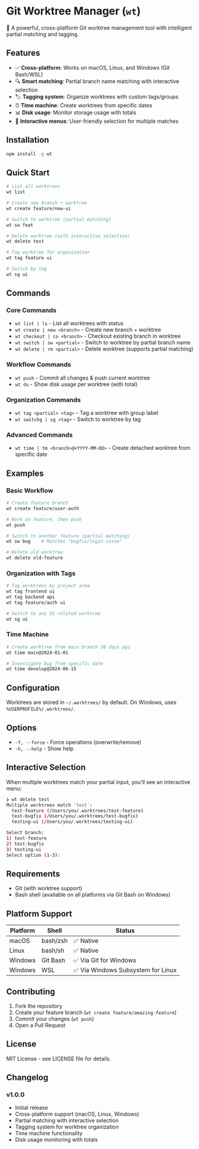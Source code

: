 # Git Worktree Manager (`wt`)

🚀 A powerful, cross-platform Git worktree management tool with intelligent partial matching and tagging.

## Features

- ✅ **Cross-platform**: Works on macOS, Linux, and Windows (Git Bash/WSL)
- 🔍 **Smart matching**: Partial branch name matching with interactive selection
- 🏷️ **Tagging system**: Organize worktrees with custom tags/groups
- ⏰ **Time machine**: Create worktrees from specific dates
- 📊 **Disk usage**: Monitor storage usage with totals
- 🎯 **Interactive menus**: User-friendly selection for multiple matches

## Installation

```bash
npm install -g wt
```

## Quick Start

```bash
# List all worktrees
wt list

# Create new branch + worktree
wt create feature/new-ui

# Switch to worktree (partial matching)
wt sw feat

# Delete worktree (with interactive selection)
wt delete test

# Tag worktree for organization
wt tag feature ui

# Switch by tag
wt sg ui
```

## Commands

### Core Commands
- `wt list | ls` - List all worktrees with status
- `wt create | new <branch>` - Create new branch + worktree
- `wt checkout | co <branch>` - Checkout existing branch in worktree
- `wt switch | sw <partial>` - Switch to worktree by partial branch name
- `wt delete | rm <partial>` - Delete worktree (supports partial matching)

### Workflow Commands
- `wt push` - Commit all changes & push current worktree
- `wt du` - Show disk usage per worktree (with total)

### Organization Commands
- `wt tag <partial> <tag>` - Tag a worktree with group label
- `wt switchg | sg <tag>` - Switch to worktree by tag

### Advanced Commands
- `wt time | tm <branch>@<YYYY-MM-DD>` - Create detached worktree from specific date

## Examples

### Basic Workflow
```bash
# Create feature branch
wt create feature/user-auth

# Work on feature, then push
wt push

# Switch to another feature (partial matching)
wt sw bug    # Matches "bugfix/login-issue"

# Delete old worktree
wt delete old-feature
```

### Organization with Tags
```bash
# Tag worktrees by project area
wt tag frontend ui
wt tag backend api
wt tag feature/auth ui

# Switch to any UI-related worktree
wt sg ui
```

### Time Machine
```bash
# Create worktree from main branch 30 days ago
wt time main@2024-01-01

# Investigate bug from specific date
wt time develop@2024-06-15
```

## Configuration

Worktrees are stored in `~/.worktrees/` by default. On Windows, uses `%USERPROFILE%/.worktrees/`.

## Options

- `-f, --force` - Force operations (overwrite/remove)
- `-h, --help` - Show help

## Interactive Selection

When multiple worktrees match your partial input, you'll see an interactive menu:

```bash
❯ wt delete test
Multiple worktrees match 'test':
  test-feature (/Users/you/.worktrees/test-feature)
  test-bugfix (/Users/you/.worktrees/test-bugfix)
  testing-ui (/Users/you/.worktrees/testing-ui)

Select branch:
1) test-feature
2) test-bugfix  
3) testing-ui
Select option (1-3): 
```

## Requirements

- Git (with worktree support)
- Bash shell (available on all platforms via Git Bash on Windows)

## Platform Support

| Platform | Shell | Status |
|----------|-------|--------|
| macOS    | bash/zsh | ✅ Native |
| Linux    | bash/sh | ✅ Native |
| Windows  | Git Bash | ✅ Via Git for Windows |
| Windows  | WSL | ✅ Via Windows Subsystem for Linux |

## Contributing

1. Fork the repository
2. Create your feature branch (`wt create feature/amazing-feature`)
3. Commit your changes (`wt push`)
4. Open a Pull Request

## License

MIT License - see LICENSE file for details.

## Changelog

### v1.0.0
- Initial release
- Cross-platform support (macOS, Linux, Windows)
- Partial matching with interactive selection
- Tagging system for worktree organization
- Time machine functionality
- Disk usage monitoring with totals